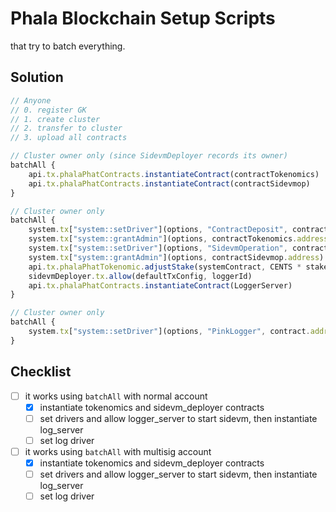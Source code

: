 # Phala Blockchain Setup Scripts

that try to batch everything.

## Solution

```js
// Anyone
// 0. register GK
// 1. create cluster
// 2. transfer to cluster
// 3. upload all contracts

// Cluster owner only (since SidevmDeployer records its owner)
batchAll {
    api.tx.phalaPhatContracts.instantiateContract(contractTokenomics)
    api.tx.phalaPhatContracts.instantiateContract(contractSidevmop)
}

// Cluster owner only
batchAll {
    system.tx["system::setDriver"](options, "ContractDeposit", contractTokenomics.address)
    system.tx["system::grantAdmin"](options, contractTokenomics.address)
    system.tx["system::setDriver"](options, "SidevmOperation", contractSidevmop.address)
    system.tx["system::grantAdmin"](options, contractSidevmop.address)
    api.tx.phalaPhatTokenomic.adjustStake(systemContract, CENTS * stakedCents) // stake for systemContract
    sidevmDeployer.tx.allow(defaultTxConfig, loggerId)
    api.tx.phalaPhatContracts.instantiateContract(LoggerServer)
}

// Cluster owner only
batchAll {
    system.tx["system::setDriver"](options, "PinkLogger", contract.address)
}
```
## Checklist

- [ ] it works using `batchAll` with normal account
  - [x] instantiate tokenomics and sidevm_deployer contracts
  - [ ] set drivers and allow logger_server to start sidevm, then instantiate log_server
  - [ ] set log driver
- [ ] it works using `batchAll` with multisig account
  - [x] instantiate tokenomics and sidevm_deployer contracts
  - [ ] set drivers and allow logger_server to start sidevm, then instantiate log_server
  - [ ] set log driver
